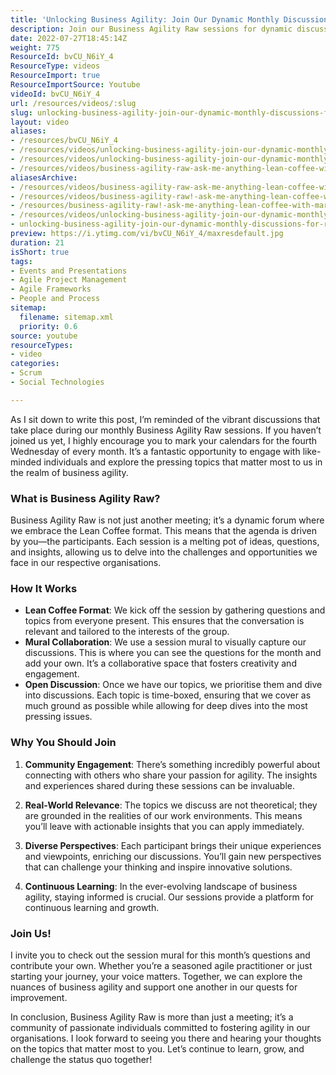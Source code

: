 ```yaml
---
title: 'Unlocking Business Agility: Join Our Dynamic Monthly Discussions for Real-World Insights'
description: Join our Business Agility Raw sessions for dynamic discussions, actionable insights, and a vibrant community. Mark your calendar for the fourth Wednesday!
date: 2022-07-27T18:45:14Z
weight: 775
ResourceId: bvCU_N6iY_4
ResourceType: videos
ResourceImport: true
ResourceImportSource: Youtube
videoId: bvCU_N6iY_4
url: /resources/videos/:slug
slug: unlocking-business-agility-join-our-dynamic-monthly-discussions-for-real-world-insights-bvCU_N6iY_4
layout: video
aliases:
- /resources/bvCU_N6iY_4
- /resources/videos/unlocking-business-agility-join-our-dynamic-monthly-discussions-for-real-world-insights-bvCU_N6iY_4
- /resources/videos/unlocking-business-agility-join-our-dynamic-monthly-discussions-for-real-world-insights
- /resources/videos/business-agility-raw-ask-me-anything-lean-coffee-with-martin-hinshelwood-mktng
aliasesArchive:
- /resources/videos/business-agility-raw-ask-me-anything-lean-coffee-with-martin-hinshelwood-mktng
- /resources/videos/business-agility-raw!-ask-me-anything-lean-coffee-with-martin-hinshelwood-[mktng]
- /resources/business-agility-raw!-ask-me-anything-lean-coffee-with-martin-hinshelwood-[mktng]
- /resources/videos/unlocking-business-agility-join-our-dynamic-monthly-discussions-for-real-world-insights
- unlocking-business-agility-join-our-dynamic-monthly-discussions-for-real-world-insights-bvCU_N6iY_4
preview: https://i.ytimg.com/vi/bvCU_N6iY_4/maxresdefault.jpg
duration: 21
isShort: true
tags:
- Events and Presentations
- Agile Project Management
- Agile Frameworks
- People and Process
sitemap:
  filename: sitemap.xml
  priority: 0.6
source: youtube
resourceTypes:
- video
categories:
- Scrum
- Social Technologies

---
```

As I sit down to write this post, I’m reminded of the vibrant discussions that take place during our monthly Business Agility Raw sessions. If you haven’t joined us yet, I highly encourage you to mark your calendars for the fourth Wednesday of every month. It’s a fantastic opportunity to engage with like-minded individuals and explore the pressing topics that matter most to us in the realm of business agility.

### What is Business Agility Raw?

Business Agility Raw is not just another meeting; it’s a dynamic forum where we embrace the Lean Coffee format. This means that the agenda is driven by you—the participants. Each session is a melting pot of ideas, questions, and insights, allowing us to delve into the challenges and opportunities we face in our respective organisations.

### How It Works

- **Lean Coffee Format**: We kick off the session by gathering questions and topics from everyone present. This ensures that the conversation is relevant and tailored to the interests of the group.
- **Mural Collaboration**: We use a session mural to visually capture our discussions. This is where you can see the questions for the month and add your own. It’s a collaborative space that fosters creativity and engagement.
- **Open Discussion**: Once we have our topics, we prioritise them and dive into discussions. Each topic is time-boxed, ensuring that we cover as much ground as possible while allowing for deep dives into the most pressing issues.

### Why You Should Join

1. **Community Engagement**: There’s something incredibly powerful about connecting with others who share your passion for agility. The insights and experiences shared during these sessions can be invaluable.
   
2. **Real-World Relevance**: The topics we discuss are not theoretical; they are grounded in the realities of our work environments. This means you’ll leave with actionable insights that you can apply immediately.

3. **Diverse Perspectives**: Each participant brings their unique experiences and viewpoints, enriching our discussions. You’ll gain new perspectives that can challenge your thinking and inspire innovative solutions.

4. **Continuous Learning**: In the ever-evolving landscape of business agility, staying informed is crucial. Our sessions provide a platform for continuous learning and growth.

### Join Us!

I invite you to check out the session mural for this month’s questions and contribute your own. Whether you’re a seasoned agile practitioner or just starting your journey, your voice matters. Together, we can explore the nuances of business agility and support one another in our quests for improvement.

In conclusion, Business Agility Raw is more than just a meeting; it’s a community of passionate individuals committed to fostering agility in our organisations. I look forward to seeing you there and hearing your thoughts on the topics that matter most to you. Let’s continue to learn, grow, and challenge the status quo together!
